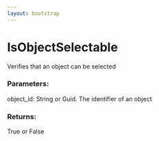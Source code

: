```yaml
---
layout: bootstrap
---
```


# IsObjectSelectable

Verifies that an object can be selected
        

### Parameters:

object_id: String or Guid. The identifier of an object
        

### Returns:


True or False
        
